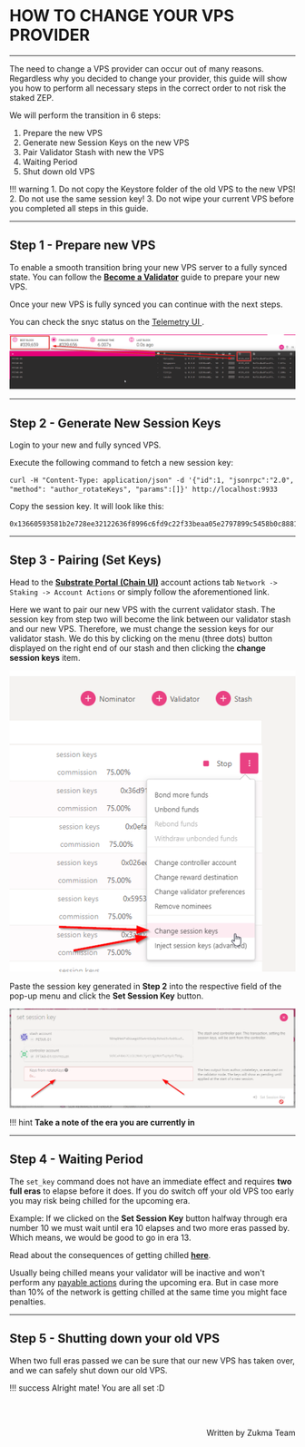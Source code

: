 # <b>HOW TO CHANGE YOUR VPS PROVIDER</b>
---

The need to change a VPS provider can occur out of many reasons. 
Regardless why you decided to change your provider, this guide will show you how to perform all necessary steps in the correct order to not risk the staked ZEP.

We will perform the transition in 6 steps:

1. Prepare the new VPS
2. Generate new Session Keys on the new VPS
3. Pair Validator Stash with new the VPS
4. Waiting Period
5. Shut down old VPS

!!! warning
    1. Do not copy the Keystore folder of the old VPS to the new VPS!
    2. Do not use the same session key!
    3. Do not wipe your current VPS before you completed all steps in this guide.

---
## Step 1 - Prepare new VPS

To enable a smooth transition bring your new VPS server to a fully synced state. 
You can follow the <a href="https://docs.Zukma.network/validator-guides/validator/" target="_blank">**Become a Validator**</a> guide to prepare your new VPS.  

Once your new VPS is fully synced you can continue with the next steps.

You can check the snyc status on the <a href="https://telemetry.polkadot.io/#list/0x15bac4f0a9aad3f46c5fc067fdb59b3ff29738dcd491fe5e37b4b76121163471" target="_blank"> Telemetry UI </a>.

![img](assets/change-vps-step-01_1.png#center)

---

## Step 2 - Generate New Session Keys

Login to your new and fully synced VPS.

Execute the following command to fetch a new session key:

```
curl -H "Content-Type: application/json" -d '{"id":1, "jsonrpc":"2.0", "method": "author_rotateKeys", "params":[]}' http://localhost:9933
```

Copy the session key. It will look like this:

```
0x13660593581b2e728ee32122636f8996c6fd9c22f33beaa05e2797899c5458b0c888149bf3c0b5ca7fb7296e69fefd85e4e3d5b76848db890207575e49031f37d846e78babf8051c123b498ffe6f12e712f97f6b2f3b54345ffe51145a16bb22187d415c2101b9883668ce93c46f7ba556b394c59781854737b6c941747c0964
``` 

---

## Step 3 - Pairing (Set Keys)

Head to the <a href="https://polkadot.js.org/apps/?rpc=wss%3A%2F%2Fws.zukma.org/extrinsics" target="_blank">**Substrate Portal (Chain UI)**</a> account actions tab `Network -> Staking -> Account Actions` or simply follow the aforementioned link. 

Here we want to pair our new VPS with the current validator stash.
The session key from step two will become the link between our validator stash and our new VPS. Therefore, we must change the session keys for our validator stash.
We do this by clicking on the menu (three dots) button displayed on the right end of our stash and then clicking the **change session keys** item.

![img](assets/change-vps-step-03_2.png#center)

Paste the session key generated in **Step 2** into the respective field of the pop-up menu and click the **Set Session Key** button.

![img](assets/change-vps-step-03_3.png#center)

!!! hint
    **Take a note of the era you are currently in** 


---

## Step 4 - Waiting Period

The `set_key` command does not have an immediate effect and requires **two full eras** to elapse before it does. If you do switch off your old VPS too early you may risk being chilled for the upcoming era. 

Example: If we clicked on the **Set Session Key** button halfway through era number 10 we must wait until era 10 elapses and two more eras passed by. Which means, we would be good to go in era 13.

Read about the consequences of getting chilled <a href="https://docs.zukma.org/deep-dives/staking/#what-are-some-root-causes-for-getting-slashed" target="_blank">**here**</a>.

Usually being chilled means your validator will be inactive and won't perform any <a href='https://docs.zukma.org/validator-guides/validator-payout-overview/' target='_blank'>payable actions</a> during the upcoming era. But in case more than 10% of the network is getting chilled at the same time you might face penalties.


---

## Step 5 - Shutting down your old VPS

When two full eras passed we can be sure that our new VPS has taken over, and we can safely shut down our old VPS.


!!! success
    Alright mate! You are all set :D

<br></br>

<p align=right> Written by Zukma Team </p>
